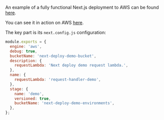 An example of a fully functional Next.js deployment to AWS can be found [here](https://github.com/nidratech/next-deploy-aws-demo).

You can see it in action on AWS [here](https://d1glu8cqlkaas6.cloudfront.net).

The key part is its `next.config.js` configuration:

```javascript
module.exports = {
  engine: 'aws',
  debug: true,
  bucketName: 'next-deploy-demo-bucket',
  description: {
    requestLambda: 'Next deploy demo request lambda.',
  },
  name: {
    requestLambda: 'request-handler-demo',
  },
  stage: {
    name: 'demo',
    versioned: true,
    bucketName: 'next-deploy-demo-environments',
  },
};
```
